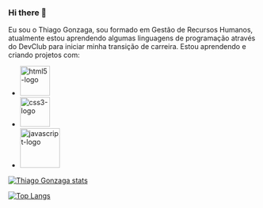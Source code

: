 ### Hi there 👋

Eu sou o Thiago Gonzaga, sou formado em Gestão de Recursos Humanos, atualmente estou aprendendo algumas linguagens de programação através do DevClub para iniciar minha transição de carreira.
Estou aprendendo e criando projetos com:

 - <img src="https://img.shields.io/badge/HTML5-E34F26?style=for-the-badge&logo=html5&logoColor=white" alt="html5-logo" width="60px">
 - <img src="https://img.shields.io/badge/CSS3-1572B6?style=for-the-badge&logo=css3&logoColor=white" alt="css3-logo" width="60px">
 - <img src="https://img.shields.io/badge/JavaScript-F7DF1E?style=for-the-badge&logo=javascript&logoColor=black" alt="javascript-logo" width="80px">


[![Thiago Gonzaga stats](https://github-readme-stats.vercel.app/api?username=thiagoffg)](https://github.com/anuraghazra/github-readme-stats)

[![Top Langs](https://github-readme-stats.vercel.app/api/top-langs/?username=thiagoffg)](https://github.com/anuraghazra/github-readme-stats)

